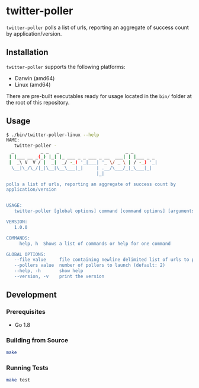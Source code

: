 # twitter-poller

`twitter-poller` polls a list of urls, reporting an aggregate of success count
by application/version.

## Installation

`twitter-poller` supports the following platforms:

* Darwin (amd64)
* Linux (amd64)

There are pre-built executables ready for usage located in the `bin/` folder at
the root of this repository.

## Usage

```bash
$ ./bin/twitter-poller-linux --help
NAME:
   twitter-poller -
  _          _ _   _                         _ _
 | |___ __ _(_) |_| |_ ___ _ _ ___ _ __  ___| | |___ _ _
 |  _\ V  V / |  _|  _/ -_) '_|___| '_ \/ _ \ | / -_) '_|
  \__|\_/\_/|_|\__|\__\___|_|     | .__/\___/_|_\___|_|
                                  |_|

polls a list of urls, reporting an aggregate of success count by
application/version


USAGE:
   twitter-poller [global options] command [command options] [arguments...]

VERSION:
   1.0.0

COMMANDS:
     help, h  Shows a list of commands or help for one command

GLOBAL OPTIONS:
   --file value     file containing newline delimited list of urls to poll (default: "servers.txt")
   --pollers value  number of pollers to launch (default: 2)
   --help, -h       show help
   --version, -v    print the version
```

## Development

### Prerequisites

* Go 1.8

### Building from Source

```bash
make
```

### Running Tests

```bash
make test
```
